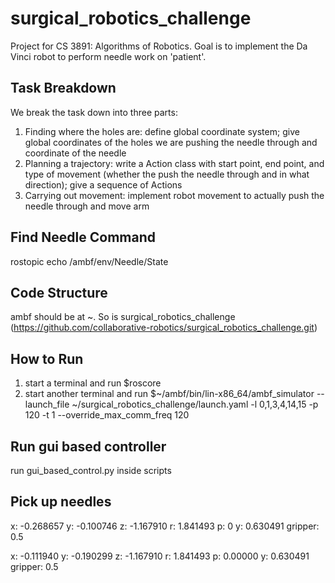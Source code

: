 # surgical_robotics_challenge

Project for CS 3891: Algorithms of Robotics. Goal is to implement the Da Vinci robot to perform needle work on 'patient'.

## Task Breakdown

We break the task down into three parts:
1) Finding where the holes are: define global coordinate system; give global coordinates of the holes we are pushing the needle through and coordinate of the needle
2) Planning a trajectory: write a Action class with start point, end point, and type of movement (whether the push the needle through and in what direction); give a sequence of Actions
3) Carrying out movement: implement robot movement to actually push the needle through and move arm
 
## Find Needle Command
rostopic echo /ambf/env/Needle/State

## Code Structure

ambf should be at ~. So is surgical_robotics_challenge (https://github.com/collaborative-robotics/surgical_robotics_challenge.git)

## How to Run

1) start a terminal and run $roscore
2) start another terminal and run $~/ambf/bin/lin-x86_64/ambf_simulator --launch_file ~/surgical_robotics_challenge/launch.yaml -l 0,1,3,4,14,15 -p 120 -t 1 --override_max_comm_freq 120

## Run gui based controller
run gui_based_control.py inside scripts 

## Pick up needles
x: -0.268657
y: -0.100746
z: -1.167910
r: 1.841493
p: 0
y: 0.630491
gripper: 0.5

x: -0.111940
y: -0.190299
z: -1.167910
r: 1.841493
p: 0.00000
y: 0.630491
gripper: 0.5
